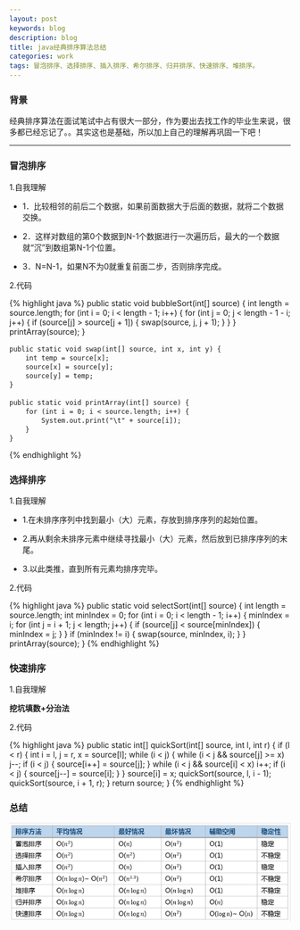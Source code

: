 ```yaml
---
layout: post
keywords: blog
description: blog
title: java经典排序算法总结
categories: work
tags: 冒泡排序、选择排序、插入排序、希尔排序、归并排序、快速排序、堆排序。
---
```


### 背景

经典排序算法在面试笔试中占有很大一部分，作为要出去找工作的毕业生来说，很多都已经忘记了。。其实这也是基础，所以加上自己的理解再巩固一下吧！

---

### 冒泡排序

1.自我理解

* 1．比较相邻的前后二个数据，如果前面数据大于后面的数据，就将二个数据交换。

* 2．这样对数组的第0个数据到N-1个数据进行一次遍历后，最大的一个数据就“沉”到数组第N-1个位置。

* 3．N=N-1，如果N不为0就重复前面二步，否则排序完成。

2.代码

{% highlight java %}
	public static void bubbleSort(int[] source) {
		int length = source.length;
		for (int i = 0; i < length - 1; i++) {
			for (int j = 0; j < length - 1 - i; j++) {
				if (source[j] > source[j + 1]) {
					swap(source, j, j + 1);
				}
			}
		}
		printArray(source);
	}

	public static void swap(int[] source, int x, int y) {
		int temp = source[x];
		source[x] = source[y];
		source[y] = temp;
	}

	public static void printArray(int[] source) {
		for (int i = 0; i < source.length; i++) {
			System.out.print("\t" + source[i]);
		}
	}
{% endhighlight %}

### 选择排序

1.自我理解

* 1.在未排序序列中找到最小（大）元素，存放到排序序列的起始位置。

* 2.再从剩余未排序元素中继续寻找最小（大）元素，然后放到已排序序列的末尾。

* 3.以此类推，直到所有元素均排序完毕。

2.代码

{% highlight java %}
	public static void selectSort(int[] source) {
		int length = source.length;
		int minIndex = 0;
		for (int i = 0; i < length - 1; i++) {
			minIndex = i;
			for (int j = i + 1; j < length; j++) {
				if (source[j] < source[minIndex]) {
					minIndex = j;
				}
			}
			if (minIndex != i) {
				swap(source, minIndex, i);
			}
		}
		printArray(source);
	}
{% endhighlight %}

### 快速排序

1.自我理解

**挖坑填数+分治法**

2.代码

{% highlight java %}
	public static int[] quickSort(int[] source, int l, int r) {
		if (l < r) {
			int i = l, j = r, x = source[l];
			while (i < j) {
				while (i < j && source[j] >= x)
					j--;
				if (i < j) {
					source[i++] = source[j];
				}
				while (i < j && source[i] < x)
					i++;
				if (i < j) {
					source[j--] = source[i];
				}
			}
			source[i] = x;
			quickSort(source, l, i - 1);
			quickSort(source, i + 1, r);
		}
		return source;
	}
{% endhighlight %}

### 总结

<img src="/image/sort.png"/>
